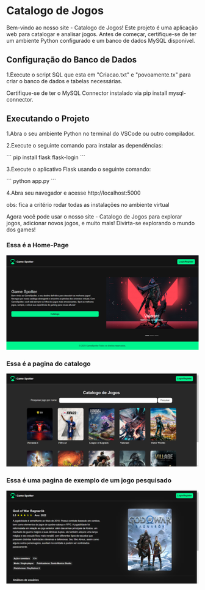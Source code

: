 <h1>Catalogo de Jogos</h1>
<p> Bem-vindo ao nosso site - Catalogo de Jogos! Este projeto é uma aplicação web para catalogar e analisar jogos. Antes de começar, certifique-se de ter um ambiente Python configurado e um banco de dados MySQL disponível. </p>
<h2>Configuração do Banco de Dados</h2>
<p>1.Execute o script SQL  que esta em "Criacao.txt" e "povoamente.tx" para criar o banco de dados e tabelas necessárias.</p>
<p>Certifique-se de ter o MySQL Connector instalado via pip install mysql-connector.</p>


<h2>Executando o Projeto</h2>
<p>1.Abra o seu ambiente Python no terminal do VSCode ou outro compilador.</p>
<p>2.Execute o seguinte comando para instalar as dependências:</p>
```
pip install flask flask-login
```
<p>3.Execute o aplicativo Flask usando o seguinte comando:</P>
```
python app.py
```
<p>4.Abra seu navegador e acesse http://localhost:5000</p>

obs: fica a critério rodar todas as instalações no ambiente virtual <br>

<p>Agora você pode usar o nosso site - Catalogo de Jogos para explorar jogos, adicionar novos jogos, e muito mais! Divirta-se explorando o mundo dos games! </p>

<p><h3>Essa é a Home-Page</h3></p>
<img src="/static/img/HomePage.png">

<p><h3>Essa é a pagina do catalogo</h3></p>

<img src="/static/img/Catalogo.png">

<p><h3>Essa é uma pagina de exemplo de um jogo pesquisado</h3></p>
<img src="/static/img/PaginaJogo.png">